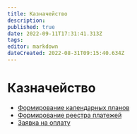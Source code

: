 ```yaml
---
title: Казначейство
description: 
published: true
date: 2022-09-11T17:31:41.313Z
tags: 
editor: markdown
dateCreated: 2022-08-31T09:15:40.634Z
---
```


# Казначейство


* [Формирование календарных планов](formirovanie-kalendarnykh-planov.md)
* [Формирование реестра платежей](formirovanie-reestra-platezhei.md)
* [Заявка на оплату](zayavka-na-oplatu.md)
